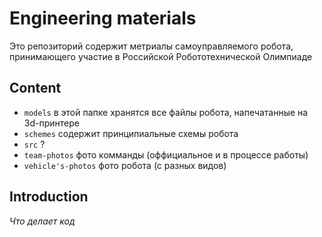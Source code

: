# Engineering materials

Это репозиторий содержит метриалы самоуправляемого робота, принимающего участие в Российской Робототехнической Олимпиаде

## Content

- `models` в этой папке хранятся все файлы робота, напечатанные на 3d-принтере
- `schemes` содержит принципиальные схемы робота
- `src` ?
- `team-photos` фото комманды (оффициальное и в процессе работы)
- `vehicle's-photos` фото робота (с разных видов)

## Introduction

_Что делает код_
